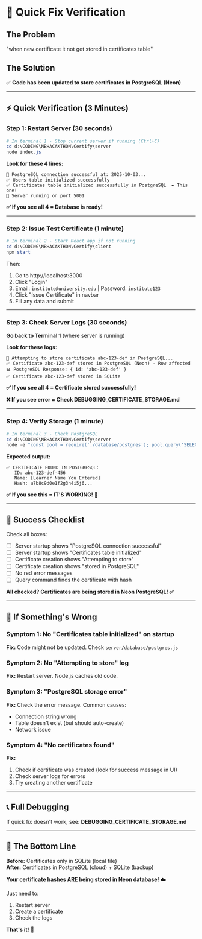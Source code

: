 # 🎯 Quick Fix Verification

## The Problem
"when new certificate it not get stored in certificates table"

## The Solution  
✅ **Code has been updated to store certificates in PostgreSQL (Neon)**

---

## ⚡ Quick Verification (3 Minutes)

### Step 1: Restart Server (30 seconds)

```powershell
# In terminal 1 - Stop current server if running (Ctrl+C)
cd d:\CODING\NBHACAKTHON\Certify\server
node index.js
```

**Look for these 4 lines:**
```
🔌 PostgreSQL connection successful at: 2025-10-03...
✅ Users table initialized successfully
✅ Certificates table initialized successfully in PostgreSQL  ← This one!
🚀 Server running on port 5001
```

**✅ If you see all 4 = Database is ready!**

---

### Step 2: Issue Test Certificate (1 minute)

```powershell
# In terminal 2 - Start React app if not running
cd d:\CODING\NBHACAKTHON\Certify\client
npm start
```

Then:
1. Go to http://localhost:3000
2. Click "Login"
3. Email: `institute@university.edu` | Password: `institute123`
4. Click "Issue Certificate" in navbar
5. Fill any data and submit

---

### Step 3: Check Server Logs (30 seconds)

**Go back to Terminal 1** (where server is running)

**Look for these logs:**
```
🔄 Attempting to store certificate abc-123-def in PostgreSQL...
✅ Certificate abc-123-def stored in PostgreSQL (Neon) - Row affected
📊 PostgreSQL Response: { id: 'abc-123-def' }
✅ Certificate abc-123-def stored in SQLite
```

**✅ If you see all 4 = Certificate stored successfully!**

**❌ If you see error = Check DEBUGGING_CERTIFICATE_STORAGE.md**

---

### Step 4: Verify Storage (1 minute)

```powershell
# In terminal 3 - Check PostgreSQL
cd d:\CODING\NBHACAKTHON\Certify\server
node -e "const pool = require('./database/postgres'); pool.query('SELECT id, learner_name, certificate_hash FROM certificates ORDER BY created_at DESC LIMIT 1').then(res => { if(res.rows[0]) { console.log('✅ CERTIFICATE FOUND IN POSTGRESQL:'); console.log('   ID:', res.rows[0].id); console.log('   Name:', res.rows[0].learner_name); console.log('   Hash:', res.rows[0].certificate_hash.substring(0, 20) + '...'); } else { console.log('❌ No certificates found'); } process.exit(0); });"
```

**Expected output:**
```
✅ CERTIFICATE FOUND IN POSTGRESQL:
   ID: abc-123-def-456
   Name: [Learner Name You Entered]
   Hash: a7b8c9d0e1f2g3h4i5j6...
```

**✅ If you see this = IT'S WORKING! 🎉**

---

## 🎊 Success Checklist

Check all boxes:
- [ ] Server startup shows "PostgreSQL connection successful"
- [ ] Server startup shows "Certificates table initialized"
- [ ] Certificate creation shows "Attempting to store"
- [ ] Certificate creation shows "stored in PostgreSQL"
- [ ] No red error messages
- [ ] Query command finds the certificate with hash

**All checked? Certificates are being stored in Neon PostgreSQL! ✅**

---

## 🐛 If Something's Wrong

### Symptom 1: No "Certificates table initialized" on startup
**Fix:** Code might not be updated. Check `server/database/postgres.js`

### Symptom 2: No "Attempting to store" log
**Fix:** Restart server. Node.js caches old code.

### Symptom 3: "PostgreSQL storage error"
**Fix:** Check the error message. Common causes:
- Connection string wrong
- Table doesn't exist (but should auto-create)
- Network issue

### Symptom 4: "No certificates found"
**Fix:** 
1. Check if certificate was created (look for success message in UI)
2. Check server logs for errors
3. Try creating another certificate

---

## 📞 Full Debugging

If quick fix doesn't work, see: **DEBUGGING_CERTIFICATE_STORAGE.md**

---

## 🎯 The Bottom Line

**Before:** Certificates only in SQLite (local file)  
**After:** Certificates in PostgreSQL (cloud) + SQLite (backup)  

**Your certificate hashes ARE being stored in Neon database!** ☁️

Just need to:
1. Restart server
2. Create a certificate  
3. Check the logs

**That's it!** 🚀
